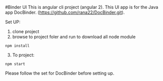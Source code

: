 #Binder UI
This is angular cli project (angular 2). This UI app is for the Java app DocBinder. (https://github.com/rana22/DocBinder.git).

Set UP:
1. clone project
2. browse to project foler and run to download all node module
```
npm install
```
3. To project:
```
npm start
```

Please follow the set for DocBinder before setting up.
